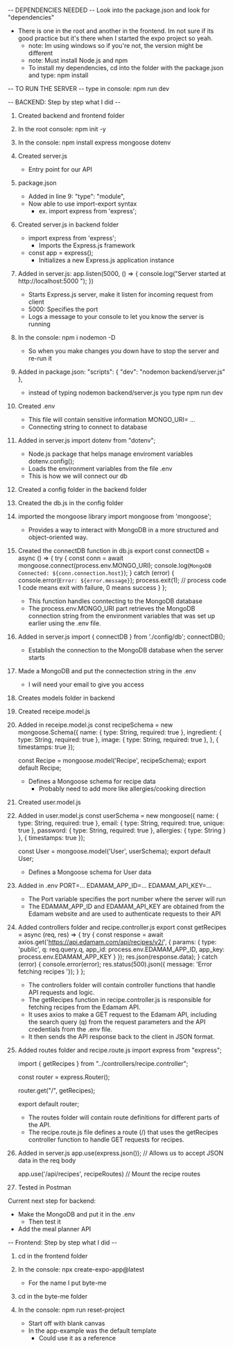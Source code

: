 -- DEPENDENCIES NEEDED --
Look into the package.json and look for "dependencies"
- There is one in the root and another in the frontend. Im not sure if its good practice but it's there when I started the expo project so yeah.
  - note: Im using windows so if you're not, the version might be different
  - note: Must install Node.js and npm
  - To install my dependencies, cd into the folder with the package.json and type: npm install

-- TO RUN THE SERVER --
type in console: npm run dev

-- BACKEND: Step by step what I did -- 

1. Created backend and frontend folder

2. In the root console: npm init -y

3. In the console: npm install express mongoose dotenv

4. Created server.js
    - Entry point for our API

5. package.json
    - Added in line 9: "type": "module",
    - Now able to use import-export syntax
        - ex. import express from 'express';

6. Created server.js in backend folder
    - import express from 'express';
        - Imports the Express.js framework
    - const app = express();
        - Initializes a new Express.js application instance

7. Added in server.js:
    app.listen(5000, () => {
    console.log("Server started at http://localhost:5000 ");
    })
    - Starts Express.js server, make it listen for incoming request from client
    - 5000: Specifies the port
    - Logs a message to your console to let you know the server is running

7. In the console: npm i nodemon -D
    - So when you make changes you down have to stop the server and re-run it

8. Added in package.json:
    "scripts": {
        "dev": "nodemon backend/server.js"
    },
    - instead of typing nodemon backend/server.js you type npm run dev

9. Created .env
    - This file will contain sensitive information
    MONGO_URI= ...
    - Connecting string to connect to database

10. Added in server.js 
    import dotenv from "dotenv";
    - Node.js package that helps manage enviroment variables
    dotenv.config();
    - Loads the environment variables from the file .env
    - This is how we will connect our db

11. Created a config folder in the backend folder

12. Created the db.js in the config folder

13. imported the mongoose library
    import mongoose from 'mongoose';
    - Provides a way to interact with MongoDB in a more structured and object-oriented way. 

14. Created the connectDB function in db.js
    export const connectDB = async () => {
        try {
            const conn = await mongoose.connect(process.env.MONGO_URI);
            console.log(`MongoDB Connected: ${conn.connection.host}`);
        } catch (error) {
            console.error(`Error: ${error.message}`);
            process.exit(1); // process code 1 code means exit with failure, 0 means success
        }
    };
    - This function handles conntecting to the MongoDB database
    - The process.env.MONGO_URI part retrieves the  MongoDB connection string from the environment variables that was set up earlier using the .env file.

15. Added in server.js
    import { connectDB } from './config/db';
    connectDB();
    - Establish the connection to the MongoDB database when the server starts

16. Made a MongoDB and put the connectection string in the .env
    - I will need your email to give you access

17. Creates models folder in backend

18. Created receipe.model.js

19. Added in receipe.model.js
    const recipeSchema = new mongoose.Schema({
        name: 
        {
            type: String,
            required: true
        },
        ingredient:
        {
            type: String,
            required: true
        },
        image: {
            type: String,
            required: true
        },
    }, {
        timestamps: true 
    });

    const Recipe = mongoose.model('Recipe', recipeSchema);
    export default Recipe;
    - Defines a Mongoose schema for recipe data
        - Probably need to add more like allergies/cooking direction

20. Created user.model.js

21. Added in user.model.js
    const userSchema = new mongoose({
        name: {
            type: String,
            required: true
        },
        email: {
            type: String,
            required: true,
            unique: true
        },
        password: {
            type: String,
            required: true
        },
        allergies: {
            type: String
        }
    }, {
        timestamps: true 
    });

    const User = mongoose.model('User', userSchema);
    export default User;
    - Defines a Mongoose schema for User data

22. Added in .env
    PORT=...
    EDAMAM_APP_ID=...
    EDAMAM_API_KEY=...
    - The Port variable specifies the port number where the server will run
    - The EDAMAM_APP_ID and EDAMAM_API_KEY are obtained from the Edamam website and are used to authenticate requests to their API


23. Added controllers folder and recipe.controller.js
    export const getRecipes = async (req, res) => {
        try {
            const response = await axios.get('https://api.edamam.com/api/recipes/v2/', {
                params: {
                    type: 'public',
                    q: req.query.q,
                    app_id: process.env.EDAMAM_APP_ID,
                    app_key: process.env.EDAMAM_APP_KEY
                }
            });
            res.json(response.data);
        } catch (error) {
            console.error(error);
            res.status(500).json({ message: 'Error fetching recipes '});
        }
    };
    - The controllers folder will contain controller functions that handle API requests and logic.
    - The getRecipes function in recipe.controller.js is responsible for fetching recipes from the Edamam API.
    - It uses axios to make a GET request to the Edamam API, including the search query (q) from the request parameters and the API credentials from the .env file.
    - It then sends the API response back to the client in JSON format.

24. Added routes folder and recipe.route.js
    import express from "express";

    import { getRecipes } from "../controllers/recipe.controller";

    const router = express.Router();

    router.get("/", getRecipes);

    export default router;
    - The routes folder will contain route definitions for different parts of the API.
    - The recipe.route.js file defines a route (/) that uses the getRecipes controller function to handle GET requests for recipes.

25. Added in server.js 
    app.use(express.json()); // Allows us to accept JSON data in the req body

    app.use('/api/recipes', recipeRoutes) // Mount the recipe routes

26. Tested in Postman

Current next step for backend:
- Make the MongoDB and put it in the .env
    - Then test it
- Add the meal planner API

-- Frontend: Step by step what I did -- 

1. cd in the frontend folder

2. In the console: npx create-expo-app@latest
    - For the name I put byte-me

3. cd in the byte-me folder

4. In the console: npm run reset-project
    - Start off with blank canvas
    - In the app-example was the default template
        - Could use it as a reference
